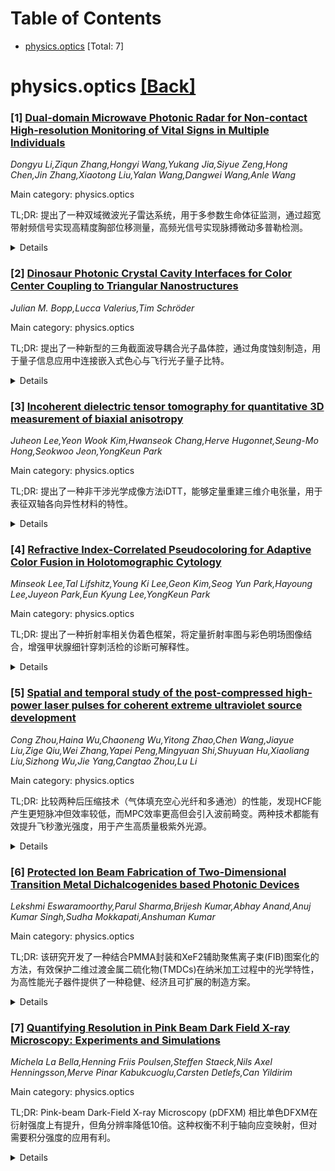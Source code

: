 <div id=toc></div>

# Table of Contents

- [physics.optics](#physics.optics) [Total: 7]


<div id='physics.optics'></div>

# physics.optics [[Back]](#toc)

### [1] [Dual-domain Microwave Photonic Radar for Non-contact High-resolution Monitoring of Vital Signs in Multiple Individuals](https://arxiv.org/abs/2510.26283)
*Dongyu Li,Ziqun Zhang,Hongyi Wang,Yukang Jia,Siyue Zeng,Hong Chen,Jin Zhang,Xiaotong Liu,Yalan Wang,Dangwei Wang,Anle Wang*

Main category: physics.optics

TL;DR: 提出了一种双域微波光子雷达系统，用于多参数生命体征监测，通过超宽带射频信号实现高精度胸部位移测量，高频光信号实现脉搏微动多普勒检测。


<details>
  <summary>Details</summary>
Motivation: 开发一种非接触式、高精度的多参数生命体征监测系统，结合微波和光子技术优势，满足临床和医疗保健应用需求。

Method: 利用双域微波光子雷达系统，超宽带射频信号用于胸部位移测量，高频光信号用于脉搏微动多普勒检测，通过光纤实现低损耗分布式监测。

Result: 实验验证显示，系统能同时监测两名志愿者的呼吸和脉搏率，脉搏检测平均准确率98.1%，呼吸检测平均准确率99.85%，并能快速间接估计血压，确定系数达0.905。

Conclusion: 该系统可扩展为分布式非接触多生命体征监测平台，在临床和医疗保健领域具有重要应用潜力。

Abstract: We present a dual-domain microwave photonic radar system for multi-parameter
vital sign monitoring, utilizing ultra-wideband radiofrequency signals to
achieve high-precision chest displacement measurements, while high-frequency
optical signals enable accurate Doppler detection of pulse-induced
micro-motions. We experimentally validated the system by simultaneously
monitoring respiratory and pulse rate of two male volunteers, demonstrating
high performance with average accuracies of 98.1% for pulse detection and
99.85% for respiratory detection. Additionally, the system facilitates rapid,
indirect blood pressure estimation, achieving a coefficient of determination of
0.905. With the help of low-loss distribution capability of optical fibers, the
system can be scaled into a distributed, non-contact multiple vital signs
monitoring platform, highlighting its potential for clinical and healthcare
applications.

</details>


### [2] [Dinosaur Photonic Crystal Cavity Interfaces for Color Center Coupling to Triangular Nanostructures](https://arxiv.org/abs/2510.26335)
*Julian M. Bopp,Lucca Valerius,Tim Schröder*

Main category: physics.optics

TL;DR: 提出了一种新型的三角截面波导耦合光子晶体腔，通过角度蚀刻制造，用于量子信息应用中连接嵌入式色心与飞行光子量子比特。


<details>
  <summary>Details</summary>
Motivation: 传统光子晶体腔制造步骤复杂，需要准各向同性底切，而三角截面结构制造步骤更少，更适合量子信息应用。

Method: 开发了波纹三角'恐龙'光子晶体腔，设计了锥形、准无损的腔-波导接口，用于绝热转换布洛赫模式和波导模式。

Result: 优化了腔-波导接口以最小化光子损失，并证明通过调节该接口可以精确调控光-物质相互作用。

Conclusion: 这种新型光子晶体腔结构简化了制造工艺，同时实现了高效的光-物质相互作用调控。

Abstract: Waveguide-coupled photonic crystal cavities with a triangular cross section
fabricated by angled etching are suitable to interface embedded color centers
with flying photonic qubits in quantum information applications. Moreover,
their fabrication requires fewer processing steps compared to nanostructures
produced by quasi-isotropic undercutting. As an alternative to established
hole-based photonic crystal cavities, we introduce corrugated triangular
'Dinosaur' photonic crystal cavities, and develop a tapered, quasi loss-free
cavity-waveguide interface to adiabatically interconvert Bloch and waveguide
modes. We optimize the cavity-waveguide interface to minimize photon losses and
demonstrate that its adjustment allows precise tuning of the light-matter
interaction.

</details>


### [3] [Incoherent dielectric tensor tomography for quantitative 3D measurement of biaxial anisotropy](https://arxiv.org/abs/2510.26348)
*Juheon Lee,Yeon Wook Kim,Hwanseok Chang,Herve Hugonnet,Seung-Mo Hong,Seokwoo Jeon,YongKeun Park*

Main category: physics.optics

TL;DR: 提出了一种非干涉光学成像方法iDTT，能够定量重建三维介电张量，用于表征双轴各向异性材料的特性。


<details>
  <summary>Details</summary>
Motivation: 现有技术如X射线衍射和电子显微镜需要专业设施或破坏性制备，且无法提供完整三维信息，因此需要开发更实用的双轴各向异性表征方法。

Method: 结合偏振多样性和角谱调制的非干涉光学成像方法，在非相干、偏振多样照明下重建三维介电张量。

Result: iDTT实现了无散斑、抗振动的双轴双折射亚微米分辨率映射，在单轴和双轴样品实验中验证了定量准确性，能够区分晶体类型并揭示三维晶粒取向和边界。

Conclusion: iDTT为双轴各向异性的定量、无标记表征建立了一个实用且易用的工具。

Abstract: Biaxial anisotropy, arising from distinct optical responses along three
principal directions, underlies the complex structure of many crystalline,
polymeric, and biological materials. However, existing techniques such as X-ray
diffraction and electron microscopy require specialized facilities or
destructive preparation and cannot provide full three-dimensional (3D)
information. Here we introduce incoherent dielectric tensor tomography (iDTT),
a non-interferometric optical imaging method that quantitatively reconstructs
the 3D dielectric tensor under incoherent, polarization-diverse illumination.
By combining polarization diversity and angular-spectrum modulation, iDTT
achieves speckle-free and vibration-robust mapping of biaxial birefringence
with submicron resolution. Simulations and experiments on uniaxial and biaxial
samples validate its quantitative accuracy. Applied to mixed and
polycrystalline materials, iDTT distinguishes crystal types by their
birefringent properties and reveals 3D grain orientations and boundaries. This
approach establishes iDTT as a practical and accessible tool for quantitative,
label-free characterization of biaxial anisotropy in diverse materials.

</details>


### [4] [Refractive Index-Correlated Pseudocoloring for Adaptive Color Fusion in Holotomographic Cytology](https://arxiv.org/abs/2510.26356)
*Minseok Lee,Tal Lifshitz,Young Ki Lee,Geon Kim,Seog Yun Park,Hayoung Lee,Juyeon Park,Eun Kyung Lee,YongKeun Park*

Main category: physics.optics

TL;DR: 提出了一种折射率相关伪着色框架，将定量折射率图与彩色明场图像结合，增强甲状腺细针穿刺活检的诊断可解释性。


<details>
  <summary>Details</summary>
Motivation: 传统的甲状腺细针穿刺活检明场细胞学存在染色变异性和亚细胞对比度有限的问题，需要改进诊断精度。

Method: 开发了折射率相关伪着色算法，将全息层析成像获得的定量折射率图嵌入到彩色明场图像中，同时保持颜色保真度并增强核和细胞质对比度。

Result: 在良性和恶性甲状腺细胞团中，该框架揭示了核仁、脂滴和核不规则性等诊断相关特征，色相饱和度分析能够定量区分细胞学类别。

Conclusion: 这个感知基础的无标记框架连接了传统彩色细胞学和定量光学成像，提高了诊断精度。

Abstract: Conventional bright-field (BF) cytology of thyroid fine-needle aspiration
biopsy (FNAB) suffers from staining variability and limited subcellular
contrast. Here, we present a refractive index-correlated pseudocoloring (RICP)
framework that integrates quantitative refractive index (RI) maps obtained by
holotomography (HT) with color BF images to enhance diagnostic
interpretability. The imaging platform combines a digital micromirror device
(DMD)-based HT system with an RGB LED illumination module, enabling
simultaneous acquisition of RI tomograms and BF images from PAP-stained thyroid
samples. The RICP algorithm adaptively embeds RI-derived structural information
into the least-occupied hue channel, preserving color fidelity while enhancing
nuclear and cytoplasmic contrast. Applied to benign and malignant thyroid
clusters, RICP revealed diagnostically relevant features such as nucleoli,
lipid droplets, and nuclear irregularities, and hue-saturation analysis
quantitatively differentiated cytological categories. This perceptually
grounded, label-free framework bridges conventional color cytology and
quantitative optical imaging for improved diagnostic precision.

</details>


### [5] [Spatial and temporal study of the post-compressed high-power laser pulses for coherent extreme ultraviolet source development](https://arxiv.org/abs/2510.26472)
*Cong Zhou,Haina Wu,Chaoneng Wu,Yitong Zhao,Chen Wang,Jiayue Liu,Zige Qiu,Wei Zhang,Yapei Peng,Mingyuan Shi,Shuyuan Hu,Xiaoliang Liu,Sizhong Wu,Jie Yang,Cangtao Zhou,Lu Li*

Main category: physics.optics

TL;DR: 比较两种后压缩技术（气体填充空心光纤和多通池）的性能，发现HCF能产生更短脉冲但效率较低，而MPC效率更高但会引入波前畸变。两种技术都能有效提升飞秒激光强度，用于产生高质量极紫外光源。


<details>
  <summary>Details</summary>
Motivation: 比较不同后压缩技术在飞秒激光系统中的性能差异，特别是对脉冲压缩效率和光束质量的影响，为高功率激光系统的优化提供指导。

Method: 使用高功率掺镱光纤激光器，分别测试气体填充空心光纤（HCF）和多通池（MPC）两种后压缩技术，进行数值模拟验证，并通过空间波前分析和光子通量表征来评估性能。

Result: HCF将230fs脉冲压缩至27fs，效率>50%，能改善光束质量；MPC压缩至34fs，效率>88%，但会引入像差。两种结果与数值模拟一致，都能有效驱动高次谐波产生。

Conclusion: 基于自相位调制的后压缩技术能有效提升飞秒激光强度，HCF可作为单级压缩器或级联压缩器的输出组件来进一步改善空间波前质量。

Abstract: We compared the performance of two post-compression techniques, a gas-filled
hollow-core fiber (HCF) and a multi-pass cell (MPC), using a high-power
ytterbium-doped fiber laser. The HCF produced 27 fs pulses from 230 fs inputs
at >50% efficiency, whereas the MPC achieved 34 fs pulses with significantly
higher efficiency (>88%). Both results aligned well with numerical simulations.
Crucially, spatial wavefront analysis revealed that the HCF acts as a modal
filter, improving beam quality, whereas the MPC introduces aberrations through
cumulative mirror errors. Furthermore, we characterize the photon flux of high
harmonic generation driven by the post-compressed pulses from the HCF and MPC.
These finding highlights that post-compression technique based on self-phase
modulation is efficient for the intensity boosting of femtosecond laser system,
providing opportunities for generating high quality extreme ultraviolet (XUV)
sources. In addition, further improvement of spatial wavefront quality is
suggested using the HCF as a single compressor or output component of the
cascade compressor.

</details>


### [6] [Protected Ion Beam Fabrication of Two-Dimensional Transition Metal Dichalcogenides based Photonic Devices](https://arxiv.org/abs/2510.26637)
*Lekshmi Eswaramoorthy,Parul Sharma,Brijesh Kumar,Abhay Anand,Anuj Kumar Singh,Sudha Mokkapati,Anshuman Kumar*

Main category: physics.optics

TL;DR: 该研究开发了一种结合PMMA封装和XeF2辅助聚焦离子束(FIB)图案化的方法，有效保护二维过渡金属二硫化物(TMDCs)在纳米加工过程中的光学特性，为高性能光子器件提供了一种稳健、经济且可扩展的制造方案。


<details>
  <summary>Details</summary>
Motivation: 二维TMDCs因其优异的光学特性和强光-物质相互作用在光子器件中具有重要应用，但其原子级厚度使其在纳米加工过程中容易受损。传统FIB技术虽然能实现精确缺陷工程，但会造成超出目标区域的附带损伤，影响器件性能。

Method: 采用PMMA聚合物封装作为牺牲层吸收离子冲击，结合XeF2辅助的Ga离子束直接图案化技术，显著减少附带损伤和Ga离子注入，实现精确的各向异性材料去除。

Result: 传统介电封装无法保护2D TMDCs免受Ga离子诱导损伤，而PMMA封装能有效减轻损伤并保持底层TMDC的光学特性。XeF2辅助FIB图案化可产生超光滑侧壁，这对高质量光子谐振器至关重要。

Conclusion: PMMA封装与XeF2辅助FIB图案化的组合方法为将2D TMDCs集成到高性能光子器件中提供了一种稳健、经济且可扩展的单步制造途径，保持了其固有的光学功能，对推进量子技术和紧凑光学电路具有重要意义。

Abstract: Two-dimensional (2D) transition metal dichalcogenides are pivotal for
next-generation photonic devices due to their exceptional optical properties
and strong light-matter interactions. However, their atomic thinness renders
them susceptible to damage during nanoscale fabrication. Focused ion beam
technology, while offering precise defect engineering for tailoring
optoelectronic properties, often induces collateral damage far beyond the
target region, compromising device performance. This study addresses the
critical challenge of preserving the intrinsic optical characteristics of 2D
TMDCs during FIB patterning. We demonstrate that conventional dielectric
encapsulation fails to protect 2D TMDCs from gallium ion-induced damage,
leading to persistent defects and quenched optical responses in patterned
microstructures. In contrast, polymeric encapsulation with PMMA (polymethyl
methacrylate) effectively mitigates damage by acting as a sacrificial layer
that absorbs ion impact, thereby preserving the optical properties of the
underlying TMDC. Furthermore, we leverage XeF2-assisted Ga ion beam direct
patterning, which significantly reduces collateral damage, minimizes Ga ion
implantation, and enables precise anisotropic material removal, yielding
ultra-smooth sidewalls critical for high-quality photonic resonators. This
combined approach of PMMA encapsulation and XeF2-assisted FIB patterning offers
a robust, cost-effective, and scalable single-step fabrication route for
integrating 2D TMDCs into high-performance photonic devices, thereby
maintaining their intrinsic optical functionality essential for advancing
quantum technologies and compact optical circuits.

</details>


### [7] [Quantifying Resolution in Pink Beam Dark Field X-ray Microscopy: Experiments and Simulations](https://arxiv.org/abs/2510.26665)
*Michela La Bella,Henning Friis Poulsen,Steffen Staeck,Nils Axel Henningsson,Merve Pinar Kabukcuoglu,Carsten Detlefs,Can Yildirim*

Main category: physics.optics

TL;DR: Pink-beam Dark-Field X-ray Microscopy (pDFXM) 相比单色DFXM在衍射强度上有提升，但角分辨率降低10倍。这种权衡不利于轴向应变映射，但对需要积分强度的应用有利。


<details>
  <summary>Details</summary>
Motivation: 系统评估pDFXM相对于单色DFXM在使用复合折射透镜作为物镜时的性能表现，为时间分辨的体晶材料微观结构和应变演化研究提供指导。

Method: 推导了空间和角分辨率的解析表达式，并与基于几何光学的数值模拟和实验数据进行比较分析。

Result: 粉束配置根据样品变形状态提供增加的衍射强度，但沿摇摆和纵向方向的角分辨率普遍降低10倍。完美晶体在平行粉束照明下无色差，但在凝聚照明下色差显著。弱束成像条件在粉束操作下仍然可行。

Conclusion: pDFXM在衍射强度上有显著优势（提高近两个数量级），但以角分辨率为代价。该技术对需要积分强度的应用有利，并讨论了光束加热效应和优化扫描方案的影响。

Abstract: Pink-beam Dark-Field X-ray Microscopy (pDFXM) is a powerful emerging
technique for time-resolved studies of microstructure and strain evolution in
bulk crystalline materials. In this work, we systematically assess the
performance of pDFXM relative to monochromatic DFXM when using a compound
refractive lens (CRL) as the objective. Analytical expressions for the spatial
and angular resolution are derived and compared with numerical simulations
based on geometrical optics and experimental data. The pink-beam configuration
provides an increased diffraction intensity depending on the deformation state
of the sample, accompanied by a general tenfold degradation in angular
resolution along the rocking and longitudinal directions. This trade-off is
disadvantageous for axial strain mapping, but can be advantageous in cases
where integrated intensities are needed. For a perfect crystal under parallel
illumination with a pink beam, our results show that chromatic aberration is
absent, whereas under condensed illumination it becomes significant. The
aberration is shown to depend strongly on the local distortion of the crystal.
Weak-beam imaging conditions, such as those required for resolving
dislocations, are shown to remain feasible under pink-beam operation and may
even provide an improved signal-to-noise ratio. The higher incident flux,
enhanced by nearly two orders of magnitude, is quantified in terms of beam
heating effects, and implications for optimized scanning protocols are
discussed.

</details>
